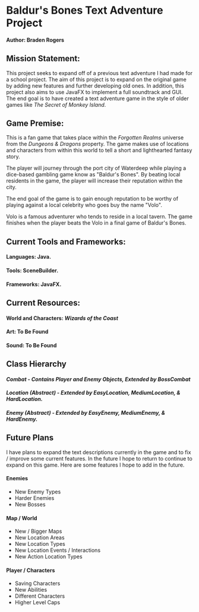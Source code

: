 # Baldur's Bones Text Adventure Project

#### Author: Braden Rogers

## Mission Statement:

This project seeks to expand off of a previous text adventure I had made for a school project.
The aim of this project is to expand on the original game by adding new features and further developing old ones.
In addition, this project also aims to use JavaFX to implement a full soundtrack and GUI. 
The end goal is to have created a text adventure game in the style of older games like *The Secret of Monkey Island*.

## Game Premise: 

This is a fan game that takes place within the *Forgotten Realms* universe from the *Dungeons & Dragons* property. 
The game makes use of locations and characters from within this world to tell a short and lighthearted fantasy story.

The player will journey through the port city of Waterdeep
while playing a dice-based gambling game know as "Baldur's Bones".
By beating local residents in the game, the player will increase their reputation within the city.

The end goal of the game is to gain enough reputation
to be worthy of playing against a local celebrity who goes buy the name "Volo".

Volo is a famous adventurer who tends to reside in a local tavern.
The game finishes when the player beats the Volo in a final game of Baldur's Bones.


## Current Tools and Frameworks:

#### Languages: Java.

#### Tools: SceneBuilder.

#### Frameworks: JavaFX.


## Current Resources:

#### World and Characters: *Wizards of the Coast*

#### Art: To Be Found

#### Sound: To Be Found


## Class Hierarchy

#### *Combat - Contains Player and Enemy Objects, Extended by BossCombat*

#### *Location (Abstract) - Extended by EasyLocation, MediumLocation, & HardLocation.*

#### *Enemy (Abstract) - Extended by EasyEnemy, MediumEnemy, & HardEnemy.*


## Future Plans
I have plans to expand the text descriptions currently in the game and to fix / improve some current features.
In the future I hope to return to continue to expand on this game. Here are some features I hope to add in the future.

#### Enemies
<ul>
<li> New Enemy Types </li>
<li> Harder Enemies </li>
<li> New Bosses </li>
</ul>

#### Map / World
<ul>
<li> New / Bigger Maps </li>
<li> New Location Areas </li>
<li> New Location Types </li>
<li> New Location Events / Interactions </li>
<li> New Action Location Types </li>
</ul>

#### Player / Characters
<ul>
<li> Saving Characters </li>
<li> New Abilities </li>
<li> Different Characters </li>
<li> Higher Level Caps </li>
</ul>